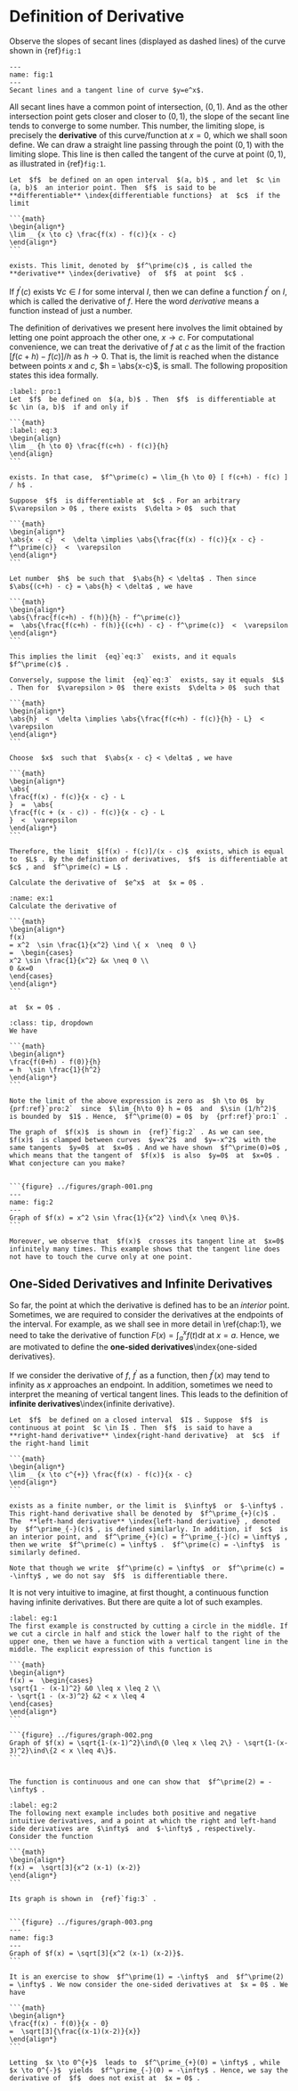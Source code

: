 # Definition of Derivative

Observe the slopes of secant lines (displayed as dashed lines) of the curve shown in {ref}`fig:1`
```{figure} ../figures/secant-lines-and-a-tangent-line.png
---
name: fig:1
---
Secant lines and a tangent line of curve $y=e^x$.
```


All secant lines have a common point of intersection, $(0, 1)$. And as the other intersection point gets closer and closer to $(0, 1)$, the slope of the secant line tends to converge to some number. This number, the limiting slope, is precisely the **derivative** of this curve/function at $x=0$, which we shall soon define. We can draw a straight line passing through the point $(0,1)$ with the limiting slope. This line is then called the tangent of the curve at point $(0,1)$, as illustrated in {ref}`fig:1`.


````{prf:definition}
Let  $f$  be defined on an open interval  $(a, b)$ , and let  $c \in (a, b)$  an interior point. Then  $f$  is said to be  **differentiable** \index{differentiable functions}  at  $c$  if the limit

```{math}
\begin{align*}
\lim _ {x \to c} \frac{f(x) - f(c)}{x - c}
\end{align*}
```

exists. This limit, denoted by  $f^\prime(c)$ , is called the  **derivative** \index{derivative}  of  $f$  at point  $c$ .
````

If $f^\prime(c)$ exists $\forall c \in I$ for some interval $I$, then we can define a function $f^\prime$ on $I$, which is called the derivative of $f$. Here the word *derivative* means a function instead of just a number.


The definition of derivatives we present here involves the limit obtained by letting one point approach the other one, $x \to c$. For computational convenience, we can treat the derivative of $f$ at $c$ as the limit of the fraction $[ f(c+h) - f(c) ] / h$ as $h \to 0$. That is, the limit is reached when the distance between points $x$ and $c$, $h = \abs{x-c}$, is small. The following proposition states this idea formally.


````{prf:proposition}
:label: pro:1
Let  $f$  be defined on  $(a, b)$ . Then  $f$  is differentiable at  $c \in (a, b)$  if and only if

```{math}
:label: eq:3
\begin{align}
\lim _ {h \to 0} \frac{f(c+h) - f(c)}{h}
\end{align}
```

exists. In that case,  $f^\prime(c) = \lim_{h \to 0} [ f(c+h) - f(c) ] / h$ .
````

````{prf:proof}
Suppose  $f$  is differentiable at  $c$ . For an arbitrary  $\varepsilon > 0$ , there exists  $\delta > 0$  such that

```{math}
\begin{align*}
\abs{x - c}  <  \delta \implies \abs{\frac{f(x) - f(c)}{x - c} - f^\prime(c)}  <  \varepsilon
\end{align*}
```

Let number  $h$  be such that  $\abs{h} < \delta$ . Then since  $\abs{(c+h) - c} = \abs{h} < \delta$ , we have

```{math}
\begin{align*}
\abs{\frac{f(c+h) - f(h)}{h} - f^\prime(c)}
=  \abs{\frac{f(c+h) - f(h)}{(c+h) - c} - f^\prime(c)}  <  \varepsilon
\end{align*}
```

This implies the limit  {eq}`eq:3`  exists, and it equals  $f^\prime(c)$ .

Conversely, suppose the limit  {eq}`eq:3`  exists, say it equals  $L$ . Then for  $\varepsilon > 0$  there exists  $\delta > 0$  such that

```{math}
\begin{align*}
\abs{h}  <  \delta \implies \abs{\frac{f(c+h) - f(c)}{h} - L}  <  \varepsilon
\end{align*}
```

Choose  $x$  such that  $\abs{x - c} < \delta$ , we have

```{math}
\begin{align*}
\abs{
\frac{f(x) - f(c)}{x - c} - L
}  =  \abs{
\frac{f(c + (x - c)) - f(c)}{x - c} - L
}  <  \varepsilon
\end{align*}
```

Therefore, the limit  $[f(x) - f(c)]/(x - c)$  exists, which is equal to  $L$ . By the definition of derivatives,  $f$  is differentiable at  $c$ , and  $f^\prime(c) = L$ .
````

````{admonition} Exercise 1
Calculate the derivative of  $e^x$  at  $x = 0$ .
````

````{admonition} Exercise 2
:name: ex:1
Calculate the derivative of

```{math}
\begin{align*}
f(x)
= x^2  \sin \frac{1}{x^2} \ind \{ x  \neq  0 \}
=  \begin{cases}
x^2 \sin \frac{1}{x^2} &x \neq 0 \\
0 &x=0
\end{cases}
\end{align*}
```

at  $x = 0$ .
````

````{admonition} Solution
:class: tip, dropdown
We have

```{math}
\begin{align*}
\frac{f(0+h) - f(0)}{h}
= h  \sin \frac{1}{h^2}
\end{align*}
```

Note the limit of the above expression is zero as  $h \to 0$  by  {prf:ref}`pro:2`  since  $\lim_{h\to 0} h = 0$  and  $\sin (1/h^2)$  is bounded by  $1$ . Hence,  $f^\prime(0) = 0$  by  {prf:ref}`pro:1` .

The graph of  $f(x)$  is shown in  {ref}`fig:2` . As we can see,  $f(x)$  is clamped between curves  $y=x^2$  and  $y=-x^2$  with the same tangents  $y=0$  at  $x=0$ . And we have shown  $f^\prime(0)=0$ , which means that the tangent of  $f(x)$  is also  $y=0$  at  $x=0$ . What conjecture can you make?


```{figure} ../figures/graph-001.png
---
name: fig:2
---
Graph of $f(x) = x^2 \sin \frac{1}{x^2} \ind\{x \neq 0\}$.
```

Moreover, we observe that  $f(x)$  crosses its tangent line at  $x=0$  infinitely many times. This example shows that the tangent line does not have to touch the curve only at one point.
````
## One-Sided Derivatives and Infinite Derivatives

So far, the point at which the derivative is defined has to be an *interior* point. Sometimes, we are required to consider the derivatives at the endpoints of the interval. For example, as we shall see in more detail in \ref{chap:1}, we need to take the derivative of function $F(x) = \int_a^x f(t) \mathrm{d}t$ at $x=a$. Hence, we are motivated to define the **one-sided derivatives**\index{one-sided derivatives}.

If we consider the derivative of $f$, $f^\prime$ as a function, then $f^\prime(x)$ may tend to infinity as $x$ approaches an endpoint. In addition, sometimes we need to interpret the meaning of vertical tangent lines. This leads to the definition of **infinite derivatives**\index{infinite derivative}.


````{prf:definition}
Let  $f$  be defined on a closed interval  $I$ . Suppose  $f$  is continuous at point  $c \in I$ . Then  $f$  is said to have a  **right-hand derivative** \index{right-hand derivative}  at  $c$  if the right-hand limit

```{math}
\begin{align*}
\lim _ {x \to c^{+}} \frac{f(x) - f(c)}{x - c}
\end{align*}
```

exists as a finite number, or the limit is  $\infty$  or  $-\infty$ . This right-hand derivative shall be denoted by  $f^\prime_{+}(c)$ . The  **left-hand derivative** \index{left-hand derivative} , denoted by  $f^\prime_{-}(c)$ , is defined similarly. In addition, if  $c$  is an interior point, and  $f^\prime_{+}(c) = f^\prime_{-}(c) = \infty$ , then we write  $f^\prime(c) = \infty$ .  $f^\prime(c) = -\infty$  is similarly defined.
````

````{prf:remark}
Note that though we write  $f^\prime(c) = \infty$  or  $f^\prime(c) = -\infty$ , we do not say  $f$  is differentiable there.
````

It is not very intuitive to imagine, at first thought, a continuous function having infinite derivatives. But there are quite a lot of such examples.


````{prf:example}
:label: eg:1
The first example is constructed by cutting a circle in the middle. If we cut a circle in half and stick the lower half to the right of the upper one, then we have a function with a vertical tangent line in the middle. The explicit expression of this function is

```{math}
\begin{align*}
f(x) =  \begin{cases}
\sqrt{1 - (x-1)^2} &0 \leq x \leq 2 \\
- \sqrt{1 - (x-3)^2} &2 < x \leq 4
\end{cases}
\end{align*}
```

```{figure} ../figures/graph-002.png
Graph of $f(x) = \sqrt{1-(x-1)^2}\ind\{0 \leq x \leq 2\} - \sqrt{1-(x-3)^2}\ind\{2 < x \leq 4\}$.
```


The function is continuous and one can show that  $f^\prime(2) = -\infty$ .
````

````{prf:example}
:label: eg:2
The following next example includes both positive and negative intuitive derivatives, and a point at which the right and left-hand side derivatives are  $\infty$  and  $-\infty$ , respectively. Consider the function

```{math}
\begin{align*}
f(x) =  \sqrt[3]{x^2 (x-1) (x-2)}
\end{align*}
```

Its graph is shown in  {ref}`fig:3` .


```{figure} ../figures/graph-003.png
---
name: fig:3
---
Graph of $f(x) = \sqrt[3]{x^2 (x-1) (x-2)}$.
```

It is an exercise to show  $f^\prime(1) = -\infty$  and  $f^\prime(2) = \infty$ . We now consider the one-sided derivatives at  $x = 0$ . We have

```{math}
\begin{align*}
\frac{f(x) - f(0)}{x - 0}
=  \sqrt[3]{\frac{(x-1)(x-2)}{x}}
\end{align*}
```

Letting  $x \to 0^{+}$  leads to  $f^\prime_{+}(0) = \infty$ , while  $x \to 0^{-}$  yields  $f^\prime_{-}(0) = -\infty$ . Hence, we say the derivative of  $f$  does not exist at  $x = 0$ .
````
